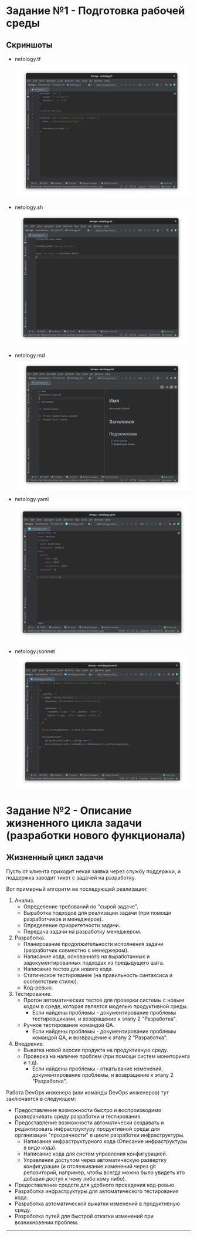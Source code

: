 # Задание №1 - Подготовка рабочей среды

## Скриншоты

* netology.tf
![](netology.tf.png)

* netology.sh
![](netology.sh.png)

* netology.md
![](netology.md.png)

* netology.yaml
![](netology.yaml.png)

* netology.jsonnet
![](netology.jsonnet.png)

# Задание №2 - Описание жизненного цикла задачи (разработки нового функционала)

## Жизненный цикл задачи
Пусть от клиента приходит некая заявка через службу поддержки, и поддержка заводит тикет с задачей на разработку.

Вот примерный алгоритм ее последующей реализации:

1. Анализ.
   * Определение требований по "сырой задаче".
   * Выработка подходов для реализации задачи (при помощи разработчиков и менеджеров).
   * Определение приоритетности задачи.
   * Передача задачи на разработку менеджером.
2. Разработка.
   * Планирование продолжительности исполнения задачи (разработчик совместно с менеджером).
   * Написание кода, основанного на выработанных и задокументированных подходах из предыдущего шага.
   * Написание тестов для нового кода.
   * Статическое тестирование (на правильность синтаксиса и соответствие стилю).
   * Код-ревью.
3. Тестирование.
   * Прогон автоматических тестов для проверки системы с новым кодом в среде, которая является моделью продуктивной среды.
     * Если найдены проблемы - документирование проблемы тестировщиками, и возвращение к этапу 2 "Разработка".
   * Ручное тестирование командой QA.
     * Если найдены проблемы - документирование проблемы командой QA, и возвращение к этапу 2 "Разработка".
4. Внедрение.
   * Выкатка новой версии продукта на продуктивную среду.
   * Проверка на наличие проблем (при помощи систем мониторинга и т.д).
     * Если найдены проблемы - откатывание изменений, документирование проблемы, и возвращение к этапу 2 "Разработка".


Работа DevOps инженера (или команды DevOps инженеров) тут заключается в следующем:
   * Предоставление возможности быстро и воспроизводимо разворачивать среду разработки и тестирования.
   * Предоставление возможности автоматически создавать и редактировать инфраструктуру продуктивной среды для организации "прозрачности" в цикле разработки инфраструктуры.
     * Написание инфраструктурного кода (Описание инфраструктуры в виде кода).
     * Написание кода для систем управления конфигурацией.
     * Управление доступом через автоматическую развертку конфигурации (и отслеживание изменений через git репозиторий, например, чтобы всегда можно было увидеть кто добавил доступ к чему либо кому либо).
   * Предоставление средств для удобного проведения код-ревью.
   * Разработка инфраструктуры для автоматического тестирования кода.
   * Разработка автоматической выкатки изменений в продуктивную среду. 
   * Разработка путей для быстрой откатки изменений при возникновении проблем.

___
